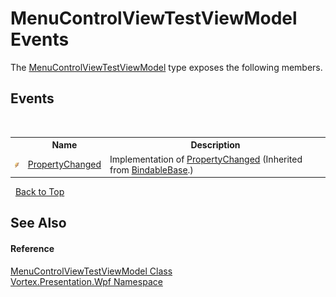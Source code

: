 # MenuControlViewTestViewModel Events
 

The <a href="T_Vortex_Presentation_Wpf_MenuControlViewTestViewModel.md">MenuControlViewTestViewModel</a> type exposes the following members.


## Events
&nbsp;<table><tr><th></th><th>Name</th><th>Description</th></tr><tr><td>![Public event](media/pubevent.gif "Public event")</td><td><a href="E_Vortex_Presentation_Wpf_BindableBase_PropertyChanged.md">PropertyChanged</a></td><td>
Implementation of <a href="http://msdn2.microsoft.com/en-us/library/ms133023" target="_blank">PropertyChanged</a>
 (Inherited from <a href="T_Vortex_Presentation_Wpf_BindableBase.md">BindableBase</a>.)</td></tr></table>&nbsp;
<a href="#menucontrolviewtestviewmodel-events">Back to Top</a>

## See Also


#### Reference
<a href="T_Vortex_Presentation_Wpf_MenuControlViewTestViewModel.md">MenuControlViewTestViewModel Class</a><br /><a href="N_Vortex_Presentation_Wpf.md">Vortex.Presentation.Wpf Namespace</a><br />